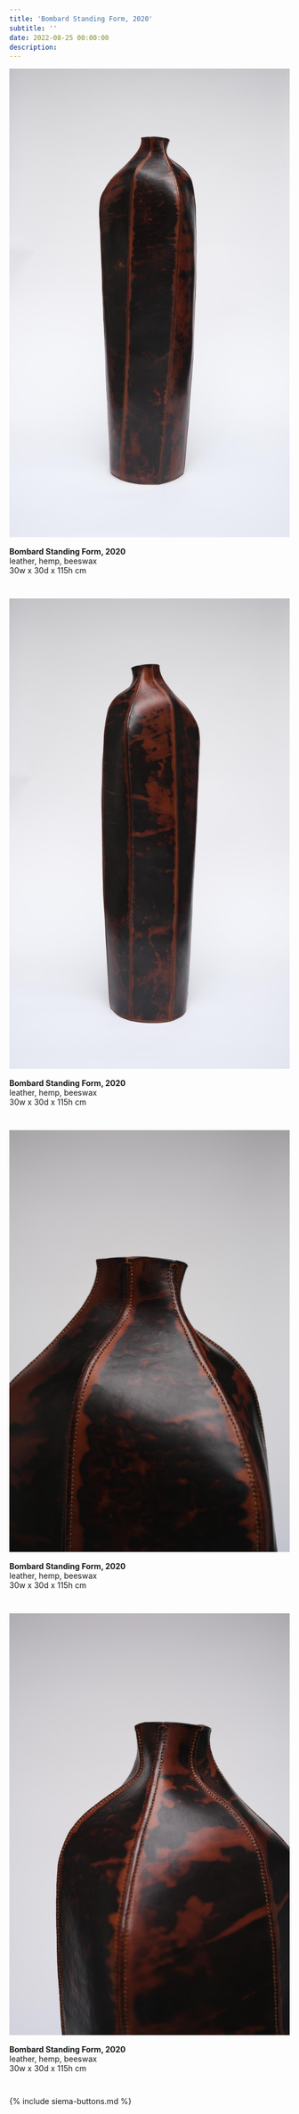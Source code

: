 ```yaml
---
title: 'Bombard Standing Form, 2020'
subtitle: ''
date: 2022-08-25 00:00:00
description: 
---
```

<div class="siema-outer">

<div class="siema">
<div>
<img src="/images/new/sculptures/bombard-standing-form/shrunk/1.r.jpg" />
<p style="margin-left: 0; padding-bottom: 2em">
	<b>Bombard Standing Form, 2020</b><br />
	leather, hemp, beeswax<br />
	30w x 30d x 115h cm
</p>
</div>
<div>
<img src="/images/new/sculptures/bombard-standing-form/shrunk/2.r.jpg" />
<p style="margin-left: 0; padding-bottom: 2em">
	<b>Bombard Standing Form, 2020</b><br />
	leather, hemp, beeswax<br />
	30w x 30d x 115h cm
</p>
</div>
<div>
<img src="/images/new/sculptures/bombard-standing-form/shrunk/3.r.jpg" />
<p style="margin-left: 0; padding-bottom: 2em">
	<b>Bombard Standing Form, 2020</b><br />
	leather, hemp, beeswax<br />
	30w x 30d x 115h cm
</p>
</div>
<div>
<img src="/images/new/sculptures/bombard-standing-form/shrunk/4.r.jpg" />
<p style="margin-left: 0; padding-bottom: 2em">
	<b>Bombard Standing Form, 2020</b><br />
	leather, hemp, beeswax<br />
	30w x 30d x 115h cm
</p>
</div>
</div>

{% include siema-buttons.md %}

<p style="margin-left: 0; padding-bottom: 2em">
 
</p>

</div>

